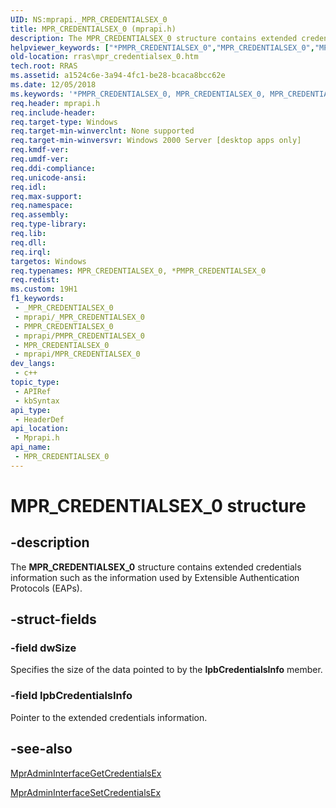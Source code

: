 ```yaml
---
UID: NS:mprapi._MPR_CREDENTIALSEX_0
title: MPR_CREDENTIALSEX_0 (mprapi.h)
description: The MPR_CREDENTIALSEX_0 structure contains extended credentials information such as the information used by Extensible Authentication Protocols (EAPs).
helpviewer_keywords: ["*PMPR_CREDENTIALSEX_0","MPR_CREDENTIALSEX_0","MPR_CREDENTIALSEX_0 structure [RAS]","PMPR_CREDENTIALSEX_0","PMPR_CREDENTIALSEX_0 structure pointer [RAS]","_MPR_CREDENTIALSEX_0","_mpr_mpr_credentialsex_0","mprapi/MPR_CREDENTIALSEX_0","mprapi/PMPR_CREDENTIALSEX_0","rras.mpr_credentialsex_0"]
old-location: rras\mpr_credentialsex_0.htm
tech.root: RRAS
ms.assetid: a1524c6e-3a94-4fc1-be28-bcaca8bcc62e
ms.date: 12/05/2018
ms.keywords: '*PMPR_CREDENTIALSEX_0, MPR_CREDENTIALSEX_0, MPR_CREDENTIALSEX_0 structure [RAS], PMPR_CREDENTIALSEX_0, PMPR_CREDENTIALSEX_0 structure pointer [RAS], _MPR_CREDENTIALSEX_0, _mpr_mpr_credentialsex_0, mprapi/MPR_CREDENTIALSEX_0, mprapi/PMPR_CREDENTIALSEX_0, rras.mpr_credentialsex_0'
req.header: mprapi.h
req.include-header: 
req.target-type: Windows
req.target-min-winverclnt: None supported
req.target-min-winversvr: Windows 2000 Server [desktop apps only]
req.kmdf-ver: 
req.umdf-ver: 
req.ddi-compliance: 
req.unicode-ansi: 
req.idl: 
req.max-support: 
req.namespace: 
req.assembly: 
req.type-library: 
req.lib: 
req.dll: 
req.irql: 
targetos: Windows
req.typenames: MPR_CREDENTIALSEX_0, *PMPR_CREDENTIALSEX_0
req.redist: 
ms.custom: 19H1
f1_keywords:
 - _MPR_CREDENTIALSEX_0
 - mprapi/_MPR_CREDENTIALSEX_0
 - PMPR_CREDENTIALSEX_0
 - mprapi/PMPR_CREDENTIALSEX_0
 - MPR_CREDENTIALSEX_0
 - mprapi/MPR_CREDENTIALSEX_0
dev_langs:
 - c++
topic_type:
 - APIRef
 - kbSyntax
api_type:
 - HeaderDef
api_location:
 - Mprapi.h
api_name:
 - MPR_CREDENTIALSEX_0
---
```


# MPR_CREDENTIALSEX_0 structure


## -description

The 
<b>MPR_CREDENTIALSEX_0</b> structure contains extended credentials information such as the information used by Extensible Authentication Protocols (EAPs).

## -struct-fields

### -field dwSize

Specifies the size of the data pointed to by the <b>lpbCredentialsInfo</b> member.

### -field lpbCredentialsInfo

Pointer to the extended credentials information.

## -see-also

<a href="https://docs.microsoft.com/windows/desktop/api/mprapi/nf-mprapi-mpradmininterfacegetcredentialsex">MprAdminInterfaceGetCredentialsEx</a>



<a href="https://docs.microsoft.com/windows/desktop/api/mprapi/nf-mprapi-mpradmininterfacesetcredentialsex">MprAdminInterfaceSetCredentialsEx</a>

